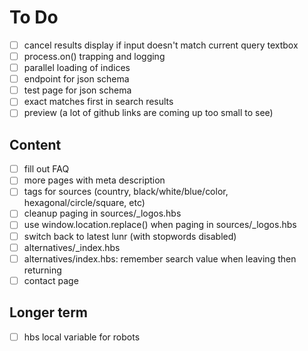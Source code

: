 # To Do

- [ ] cancel results display if input doesn't match current query textbox
- [ ] process.on() trapping and logging
- [ ] parallel loading of indices
- [ ] endpoint for json schema
- [ ] test page for json schema
- [ ] exact matches first in search results
- [ ] preview (a lot of github links are coming up too small to see)

## Content

- [ ] fill out FAQ
- [ ] more pages with meta description
- [ ] tags for sources (country, black/white/blue/color, hexagonal/circle/square, etc)
- [ ] cleanup paging in sources/_logos.hbs
- [ ] use window.location.replace() when paging in sources/_logos.hbs
- [ ] switch back to latest lunr (with stopwords disabled)
- [ ] alternatives/_index.hbs
- [ ] alternatives/index.hbs: remember search value when leaving then returning
- [ ] contact page

## Longer term

- [ ] hbs local variable for robots


